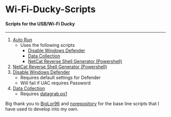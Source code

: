 # Wi-Fi-Ducky-Scripts


#### Scripts for the USB/Wi-Fi Ducky
----
1. [Auto Run](https://github.com/HonkinWaffles/Wi-Fi-Ducky-Scripts/blob/main/Auto%20Run.txt)
    * Uses the following scripts
        * [Disable Windows Defender](https://github.com/HonkinWaffles/Wi-Fi-Ducky-Scripts/blob/main/Disable%20Windows%20Defender)
        * [Data Collection](https://github.com/HonkinWaffles/Wi-Fi-Ducky-Scripts/blob/main/Data-Collection/Data%20Collection.txt)
        * [NetCat Reverse Shell Generator (Powershell)](https://github.com/HonkinWaffles/Wi-Fi-Ducky-Scripts/blob/main/NetCat%20Reverse%20Shell%20Generator%20(Powershell))
1. [NetCat Reverse Shell Generator (Powershell)](https://github.com/HonkinWaffles/Wi-Fi-Ducky-Scripts/blob/main/NetCat%20Reverse%20Shell%20Generator%20(Powershell))
1. [Disable Windows Defender](https://github.com/HonkinWaffles/Wi-Fi-Ducky-Scripts/blob/main/Disable%20Windows%20Defender)
    * Requires default settings for Defender
    * Will fail if UAC requires Password
1. [Data Collection](https://github.com/HonkinWaffles/Wi-Fi-Ducky-Scripts/blob/main/Data-Collection/Data%20Collection.txt)
    * Requires [datagrab.ps1](https://github.com/HonkinWaffles/Wi-Fi-Ducky-Scripts/blob/main/Data-Collection/datagrab.ps1)






Big thank you to [BigLor96](https://github.com/BigLor96/Netcat-Revershell-NEW) and [norepository](https://github.com/norepository/wifi-grabber-rubberducky) for the base line scripts that I have used to develop into my own. 
